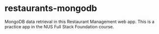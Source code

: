 # restaurants-mongodb
MongoDB data retrieval in this Restaurant Management web app.
This is a practice app in the NUS Full Stack Foundation course.
